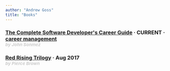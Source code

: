 ```yaml
---
author: "Andrew Goss"
title: "Books"
---
```


<section class="post">
	<h3 class="post-title">
		<a href="/books/complete_software_dev_career_guide">The Complete Software Developer's Career Guide</a>
		<span class="separator"> &middot; </span>
		<time datetime="2017-09-15T00:00:00Z">CURRENT</time>
		<span class="separator"> &middot; </span>
		<span class="taglist">
            <a href="/tags/career-management/">career management</a>
		</span>
		<div style="color:#cccccc"><sub><i>by John Sonmez</i></div>
	</h3>
</section>

<section class="post">
	<h3 class="post-title">
		<a href="http://www.redrisingbook.com" target="_blank">Red Rising Trilogy</a>
		<span class="separator"> &middot; </span>
		<time datetime="2017-08-29T00:00:00Z">Aug 2017</time><br>
		<div style="color:#cccccc"><sub><i>by Pierce Brown</i></div>
	</h3>
</section>